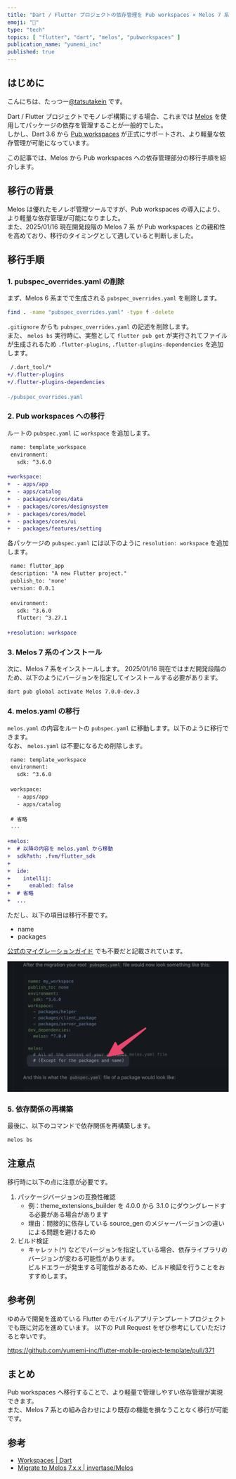 ```yaml
---
title: "Dart / Flutter プロジェクトの依存管理を Pub workspaces × Melos 7 系へ移行する"
emoji: "🏃"
type: "tech"
topics: [ "flutter", "dart", "melos", "pubworkspaces" ]
publication_name: "yumemi_inc"
published: true
---
```


## はじめに

こんにちは、たっつー[@tatsutakein][X] です。

Dart / Flutter プロジェクトでモノレポ構築にする場合、これまでは [Melos](https://github.com/invertase/melos) を使用してパッケージの依存を管理することが一般的でした。  
しかし、Dart 3.6 から [Pub workspaces](https://dart.dev/tools/pub/workspaces) が正式にサポートされ、より軽量な依存管理が可能になっています。

この記事では、Melos から Pub workspaces への依存管理部分の移行手順を紹介します。

## 移行の背景

Melos は優れたモノレポ管理ツールですが、Pub workspaces の導入により、より軽量な依存管理が可能になりました。  
また、2025/01/16 現在開発段階の Melos 7 系 が Pub workspaces との親和性を高めており、移行のタイミングとして適していると判断しました。

## 移行手順

### 1. pubspec_overrides.yaml の削除

まず、Melos 6 系までで生成される `pubspec_overrides.yaml` を削除します。

```bash
find . -name "pubspec_overrides.yaml" -type f -delete
```

`.gitignore` からも `pubspec_overrides.yaml` の記述を削除します。  
また、 `melos bs` 実行時に、実態として `flutter pub get` が実行されてファイルが生成されるため `.flutter-plugins`, `.flutter-plugins-dependencies` を追加します。

```diff text:.gitignore
 /.dart_tool/*
+/.flutter-plugins
+/.flutter-plugins-dependencies
 
-/pubspec_overrides.yaml
```

### 2. Pub workspaces への移行

ルートの `pubspec.yaml` に `workspace` を追加します。

```diff yaml:pubspec.yaml
 name: template_workspace
 environment:
   sdk: ^3.6.0
 
+workspace:
+  - apps/app
+  - apps/catalog
+  - packages/cores/data
+  - packages/cores/designsystem
+  - packages/cores/model
+  - packages/cores/ui
+  - packages/features/setting
```

各パッケージの `pubspec.yaml` には以下のように `resolution: workspace` を追加します。

```diff yaml:apps/app/pubspec.yaml
 name: flutter_app
 description: "A new Flutter project."
 publish_to: 'none'
 version: 0.0.1
 
 environment:
   sdk: ^3.6.0
   flutter: ^3.27.1
 
+resolution: workspace
```

### 3. Melos 7 系のインストール

次に、Melos 7 系をインストールします。
2025/01/16 現在ではまだ開発段階のため、以下のようにバージョンを指定してインストールする必要があります。

```bash
dart pub global activate Melos 7.0.0-dev.3
```

### 4. melos.yaml の移行

`melos.yaml` の内容をルートの `pubspec.yaml` に移動します。以下のように移行できます。  
なお、 `melos.yaml` は不要になるため削除します。

```diff yaml:pubspec.yaml
 name: template_workspace
 environment:
   sdk: ^3.6.0
 
 workspace:
   - apps/app
   - apps/catalog
 
 # 省略  
 ...
 
+melos:
+  # 以降の内容を melos.yaml から移動
+  sdkPath: .fvm/flutter_sdk
+
+  ide:
+    intellij:
+      enabled: false
+  # 省略
+  ...
```

ただし、以下の項目は移行不要です。

- name
- packages

[公式のマイグレーションガイド](https://github.com/invertase/melos?tab=readme-ov-file#migrate-to-melos-7xx) でも不要だと記載されています。

![Except for the packages and name](/images/37717d5be277ee/except_for_the_packages_and_name.png)

### 5. 依存関係の再構築

最後に、以下のコマンドで依存関係を再構築します。

```bash
melos bs
```

## 注意点

移行時に以下の点に注意が必要です。

1. パッケージバージョンの互換性確認
    - 例：theme_extensions_builder を 4.0.0 から 3.1.0 にダウングレードする必要がある場合があります
    - 理由：間接的に依存している source_gen のメジャーバージョンの違いによる問題を避けるため
2. ビルド検証
    - キャレット(^) などでバージョンを指定している場合、依存ライブラリのバージョンが変わる可能性があります。  
      ビルドエラーが発生する可能性があるため、ビルド検証を行うことをおすすめします。

## 参考例

ゆめみで開発を進めている Flutter のモバイルアプリテンプレートプロジェクトでも既に対応を進めています。
以下の Pull Request をぜひ参考にしていただけると幸いです。

https://github.com/yumemi-inc/flutter-mobile-project-template/pull/371

## まとめ

Pub workspaces へ移行することで、より軽量で管理しやすい依存管理が実現できます。  
また、Melos 7 系との組み合わせにより既存の機能を損なうことなく移行が可能です。

## 参考

- [Workspaces | Dart](https://dart.dev/tools/pub/workspaces)
- [Migrate to Melos 7.x.x | invertase/Melos](https://github.com/invertase/melos?tab=readme-ov-file#migrate-to-melos-7xx)

<!-- Links -->

[X]: https://x.com/tatsutakein
